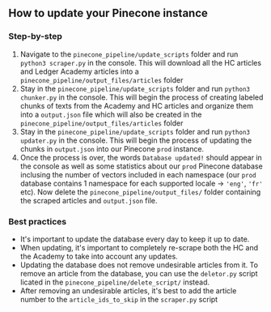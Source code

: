 ## How to update your Pinecone instance  

### Step-by-step  

1. Navigate to the `pinecone_pipeline/update_scripts` folder and run `python3 scraper.py` in the console. This will download all the HC articles and Ledger Academy articles into a `pinecone_pipeline/output_files/articles` folder
2. Stay in the `pinecone_pipeline/update_scripts` folder and run `python3 chunker.py` in the console. This will begin the process of creating labeled chunks of texts from the Academy and HC articles and organize them into a `output.json` file which will also be created in the `pinecone_pipeline/output_files/articles` folder
3. Stay in the `pinecone_pipeline/update_scripts` folder and run `python3 updater.py` in the console. This will begin the process of updating the chunks in `output.json` into our Pinecone `prod` instance.
4. Once the process is over, the words `Database updated!` should appear in the console as well as some statistics about our `prod` Pinecone database inclusing the number of vectors included in each namespace (our `prod` database contains 1 namespace for each supported locale -> `'eng'`, `'fr'` etc). Now delete the `pinecone_pipeline/output_files/` folder containing the scraped articles and `output.json` file. 

### Best practices  

- It's important to update the database every day to keep it up to date.
- When updating, it's important to completely re-scrape both the HC and the Academy to take into account any updates.
- Updating the database does not remove undesirable articles from it. To remove an article from the database, you can use the `deletor.py` script licated in the `pinecone_pipeline/delete_script/` instead.
- After removing an undesirable articles, it's best to add the article number to the `article_ids_to_skip` in the `scraper.py` script
